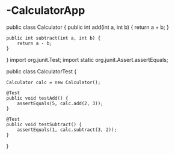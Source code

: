 # -CalculatorApp
public class Calculator {
    public int add(int a, int b) {
        return a + b;
    }

    public int subtract(int a, int b) {
        return a - b;
    }
}
import org.junit.Test;
import static org.junit.Assert.assertEquals;

public class CalculatorTest {

    Calculator calc = new Calculator();

    @Test
    public void testAdd() {
        assertEquals(5, calc.add(2, 3));
    }

    @Test
    public void testSubtract() {
        assertEquals(1, calc.subtract(3, 2));
    }
}

